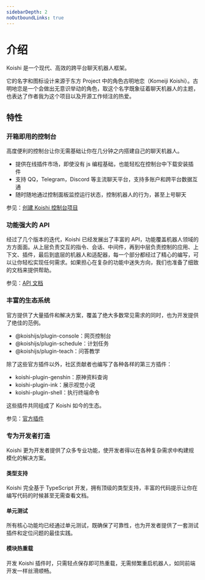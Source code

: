 ```yaml
---
sidebarDepth: 2
noOutboundLinks: true
---
```


# 介绍

Koishi 是一个现代、高效的跨平台聊天机器人框架。

它的名字和图标设计来源于东方 Project 中的角色古明地恋（Komeiji Koishi）。古明地恋是一个会做出无意识举动的角色，取这个名字既象征着聊天机器人的主题，也表达了作者我为这个项目以及开源工作倾注的热爱。

## 特性

### 开箱即用的控制台

高度便利的控制台让你无需基础让你在几分钟之内搭建自己的聊天机器人。

- 提供在线插件市场，即使没有 js 编程基础，也能轻松在控制台中下载安装插件
- 支持 QQ，Telegram，Discord 等主流聊天平台，支持多账户和跨平台数据互通
- 随时随地通过控制面板监控运行状态，控制机器人的行为，甚至上号聊天

参见：[创建 Koishi 控制台项目](./template.md)

### 功能强大的 API

经过了几个版本的迭代，Koishi 已经发展出了丰富的 API，功能覆盖机器人领域的方方面面。从上层负责交互的指令、会话、中间件，再到中层负责控制的应用、上下文、插件，最后到底层的机器人和适配器，每一个部分都经过了精心的编写，可以让你轻松实现任何需求。如果担心在复杂的功能中迷失方向，我们也准备了细致的文档来提供帮助。

参见：[API 文档](../../api/)

### 丰富的生态系统

官方提供了大量插件和解决方案，覆盖了绝大多数常见需求的同时，也为开发提供了绝佳的范例。

- @koishijs/plugin-console：网页控制台
- @koishijs/plugin-schedule：计划任务
- @koishijs/plugin-teach：问答教学

除了这些官方插件以外，社区贡献者也编写了各种各样的第三方插件：

- koishi-plugin-genshin：原神资料查询
- koishi-plugin-ink：展示视觉小说
- koishi-plugin-shell：执行终端命令

这些插件共同组成了 Koishi 如今的生态。

参见：[官方插件](../../plugins/)

### 专为开发者打造

Koishi 更为开发者提供了众多专业功能，使开发者得以在各种复杂需求中构建规模化的解决方案。

#### 类型支持

Koishi 完全基于 TypeScript 开发，拥有顶级的类型支持，丰富的代码提示让你在编写代码的时候甚至无需查看文档。

#### 单元测试

所有核心功能均已经通过单元测试，既确保了可靠性，也为开发者提供了一套测试插件和定位问题的最佳实践。

#### 模块热重载

开发 Koishi 插件时，只需轻点保存即可热重载，无需频繁重启机器人，如同前端开发一样丝滑顺畅。
